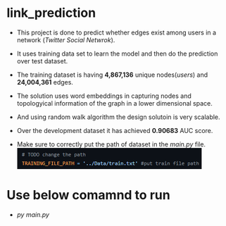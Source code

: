 # link_prediction
* This project is done to predict whether edges exist among users in a network (_Twitter Social Netwrok_).
* It uses training data set to learn the model and then do the prediction over test dataset.
* The training dataset is having **4,867,136** unique nodes(_users_) and **24,004,361** edges.
* The solution uses word embeddings in capturing nodes and topologyical information of the graph in a lower dimensional space.
* And using random walk algorithm the design solutoin is very scalable.
* Over the development dataset it has achieved **0.90683** AUC score.

* Make sure to correctly put the path of dataset in the _main.py_ file.
![path of training file](https://github.com/21singhakash/link_prediction/blob/main/pl.PNG)



# Use below comamnd to run
* _py main.py_
